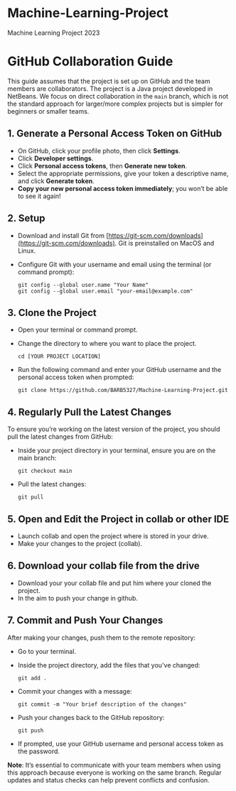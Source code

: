 # Machine-Learning-Project
Machine Learning Project 2023
# GitHub Collaboration Guide

This guide assumes that the project is set up on GitHub and the team members are collaborators. The project is a Java project developed in NetBeans. We focus on direct collaboration in the `main` branch, which is not the standard approach for larger/more complex projects but is simpler for beginners or smaller teams.

## 1. Generate a Personal Access Token on GitHub

- On GitHub, click your profile photo, then click **Settings**.
- Click **Developer settings**.
- Click **Personal access tokens**, then **Generate new token**.
- Select the appropriate permissions, give your token a descriptive name, and click **Generate token**.
- **Copy your new personal access token immediately**; you won’t be able to see it again!

## 2. Setup

- Download and install Git from [https://git-scm.com/downloads](https://git-scm.com/downloads). Git is preinstalled on MacOS and Linux.
- Configure Git with your username and email using the terminal (or command prompt):

    ```shell
    git config --global user.name "Your Name"
    git config --global user.email "your-email@example.com"
    ```

## 3. Clone the Project

- Open your terminal or command prompt.
- Change the directory to where you want to place the project.

    ```shell
    cd [YOUR PROJECT LOCATION]
    ```

- Run the following command and enter your GitHub username and the personal access token when prompted:

    ```shell
    git clone https://github.com/BARB5327/Machine-Learning-Project.git
    ```

## 4. Regularly Pull the Latest Changes

To ensure you’re working on the latest version of the project, you should pull the latest changes from GitHub:

- Inside your project directory in your terminal, ensure you are on the main branch:

    ```shell
    git checkout main
    ```

- Pull the latest changes:

    ```shell
    git pull
    ```

## 5. Open and Edit the Project in collab or other IDE 

- Launch collab and open the project where is stored in your drive.
- Make your changes to the project (collab).

## 6. Download your collab file from the drive
- Download your your collab file and put him where your cloned the project.
- In the aim to push your change in github. 

## 7. Commit and Push Your Changes

After making your changes, push them to the remote repository:

- Go to your terminal.
- Inside the project directory, add the files that you've changed:

    ```shell
    git add .
    ```

- Commit your changes with a message:

    ```shell
    git commit -m "Your brief description of the changes"
    ```

- Push your changes back to the GitHub repository:

    ```shell
    git push
    ```

- If prompted, use your GitHub username and personal access token as the password.

**Note**: It’s essential to communicate with your team members when using this approach because everyone is working on the same branch. Regular updates and status checks can help prevent conflicts and confusion.

